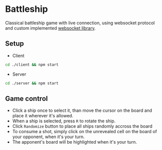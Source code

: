 # Battleship
Classical battleship game with live connection, using websocket protocol and custom implemented [websocket library](https://github.com/ManukMelkonyan/socketter).

## Setup
* Client
 ```bash
 cd ./client && npm start
 ```
* Server
 ```bash
 cd ./server && npm start
 ```


## Game control

* Click a ship once to select it, than move the cursor on the board and place it wherever it's allowed.
* When a ship is selected, press `R` to rotate the ship.
* Click `Randomize` button to place all ships randomly accross the board
* To consume a shot, simply click on the unrevealed cell on the board of your opponent, when it's your turn.
* The apponent's board will be highlighted when it's your turn.